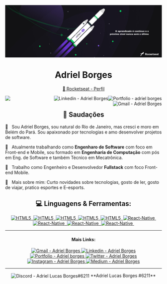 <img align="center" src="./assets/cover.png"/>

<h1 align="center"> Adriel Borges</h1> 

<!-- <h3 align="center">Um Desenvolvedor de Software do Brasil</h3> -->

<div align="center">

[ :rocket: Rocketseat - Perfil](https://app.rocketseat.com.br/me/adrielborges)
</div>

<div>

<a href="https://github.com/adrielborges/portfolio" target="_blank" >
  <img align="right" alt="Portfolio - adriel borges" src="https://img.shields.io/badge/-Portifólio-000?style=flat-square&logo=P&logoColor=white&link=https://github.com/adrielborges/portfolio">
</a>

<a href="https://www.linkedin.com/in/adriel-borgesti" target="_blank" >
  <img align="right" alt="Linkedin - Adriel Borges" src="https://img.shields.io/badge/-adrielborgesti-blue?style=flat-square&logo=Linkedin&logoColor=white&link=https://www.linkedin.com/in/adriel-borgesti">
</a>


<a href="mailto:adrieluca@gmail.com" target="_blank" >
  <img align="right" alt="Gmail - Adriel Borges" src="https://img.shields.io/badge/-Gmail-c14438?style=flat-square&logo=Gmail&logoColor=white&link=mailto:adrielluca@gmail.com&longCache=true">
</a>

</div>

![](https://komarev.com/ghpvc/?username=adrielborges)


<h2 align="center"> 👋 Saudações </h2> 

💬  &nbsp; Sou Adriel Borges, sou natural do Rio de Janeiro, mas cresci e moro em Belém do Pará. Sou apaixonado por tecnologias e amo desenvolver projetos de software.

:rocket:  &nbsp; Atualmente trabalhando como **Engenharo de Software** com foco em Front-end e Mobile, sou formado em **Engenharia de Computação** com pós em Eng. de Software e também Técnico em Mecatrônica.

💼 &nbsp; Trabalho como Engenheiro e Desenvolvedor **Fullstack** com foco Front-end Mobile.

📰  &nbsp;  Mais sobre mim: Curto novidades sobre tecnologias, gosto de ler, gosto de viajar, pratico esportes e E-esports.

<div align="center">

## :computer: Linguagens & Ferramentas:


<a href="https://developer.mozilla.org/pt-BR/docs/Web/HTML/HTML5">
  <img alt="HTML5" src="https://img.shields.io/badge/-HTML5-E96227?style=flat&logoColor=fff&logo=HTML5">&nbsp;
</a>
<a href="https://www.w3.org/Style/CSS/Overview.en.html">
  <img alt="HTML5" src="https://img.shields.io/badge/-CSS-249CDA?style=flat&logoColor=fff&logo=CSS3">&nbsp;
</a>
<a href="https://developer.mozilla.org/pt-BR/docs/Web/JavaScript">
  <img alt="HTML5" src="https://img.shields.io/badge/-JavaScript-f0db4f?style=flat&logoColor=fff&logo=javascript">&nbsp;
</a>
<a href="https://www.typescriptlang.org/">
  <img alt="HTML5" src="https://img.shields.io/badge/-TypeScript-007ACC?style=flat&logoColor=fff&logo=typescript">&nbsp;
</a>
<a href="https://pt-br.reactjs.org/">
  <img alt="HTML5" src="https://img.shields.io/badge/-React.js-48CEF7?style=flat&logoColor=fff&logo=react">&nbsp;
</a>
<a href="https://reactnative.dev/">
  <img alt="React-Native" src="https://img.shields.io/badge/-React_Native-0488B0?style=flat&logoColor=fff&logo=react">&nbsp;
</a>
<a href="https://nodejs.org/en/">
  <img alt="React-Native" src="https://img.shields.io/badge/-Node.js-5B9856?style=flat&logoColor=fff&logo=node.js">&nbsp;
</a>
<a href="https://www.postgresql.org/">
   <img alt="React-Native" src="https://img.shields.io/badge/-PostgreSQL-2D668E?style=flat&logoColor=fff&logo=postgresql">&nbsp;
</a>
<a href="https://git-scm.com/">
   <img alt="React-Native" src="https://img.shields.io/badge/-Git-F04F33?style=flat&logoColor=fff&logo=git">&nbsp;
</a>

<!-- <center>
  <table>
    <tr>
        <td><img heigth="100% auto;" align="left" src="https://github-readme-stats.vercel.app/api?username=adrielborges&theme=blue&include_all_commits=true&count_private=true"/></td>
       <td><img width="410px" align="left" src="https://github-readme-stats.vercel.app/api/top-langs/?username=adrielborges&layout=compact&theme=blue" /></td>
    </tr>  
  </table>
</center>  -->

</div>

--- 

<div align="center">
<h4 > Mais Links: </h4>

<a href="mailto:adrieluca@gmail.com" target="_blank" >
  <img  alt="Gmail - Adriel Borges" src="https://img.shields.io/badge/-adrielluca@gmail.com-c14438?style=flat-square&logo=Gmail&logoColor=white&link=mailto:adrielluca@gmail.com&longCache=true">
</a>

<a href="https://www.linkedin.com/in/adriel-borgesti" target="_blank" >
  <img alt="Linkedin - Adriel Borges" src="https://img.shields.io/badge/-adrielborgesti-blue?style=flat-square&logo=Linkedin&logoColor=white&link=https://www.linkedin.com/in/adriel-borgesti">
</a>

<a href="https://github.com/adrielborges/portfolio" target="_blank" >
  <img alt="Portfolio - Adriel borges" src="https://img.shields.io/badge/-Portifólio-000?style=flat-square&logo=P&logoColor=white&link=https://github.com/adrielborges/portfolio">
</a>

<a href="https://twitter.com/1adrielborges" target="_blank" >
  <img alt="Twitter - Adriel Borges" src="https://img.shields.io/badge/-Twitter-2FB2F6?style=flat-square&logo=Twitter&logoColor=white&link=https://twitter.com/Adrielborges_&longCache=true">
</a>

<a href="https://www.instagram.com/1lucas_borges/" target="_blank" >
  <img alt="Instagram - Adriel Borges" src="https://img.shields.io/badge/-Instagram-DA3561?style=flat-square&logo=Instagram&logoColor=white&link=https://www.instagram.com/1lucas_borges/&longCache=true">
</a>


<a href="https://medium.com/@adrielluca" target="_blank" >
  <img  alt="Medium - Adriel Borges" src="https://img.shields.io/badge/-Medium-110F0E?style=flat-square&logo=Medium&logoColor=white&link=https://medium.com/@adrielluca&longCache=true">
</a>

</div>

---

<div align="center">
<img align="center" alt="Discord - Adriel Lucas Borges#6211" src="https://img.shields.io/badge/-Discord-110F0E?style=flat-square&logo=Discord&logoColor=white&link=https://medium.com/@adrielluca&longCache=true"> **Adriel Lucas Borges #6211**
  
  </div>
